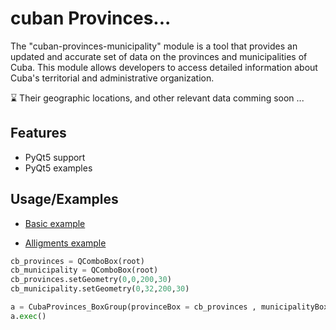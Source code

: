 
# cuban Provinces...

The "cuban-provinces-municipality" module is a tool that provides an updated and accurate set of data on the provinces and municipalities of Cuba.
This module allows developers to access detailed information about Cuba's territorial and administrative organization.

⌛ Their geographic locations, and other relevant data comming soon ...


## Features

- PyQt5 support
- PyQt5 examples


## Usage/Examples

- [Basic example](https://github.com/albertolicea00/cuban-provinces-municipallity/blob/main/qt.example1.py) 

- [Alligments example](https://github.com/albertolicea00/cuban-provinces-municipallity/blob/main/qt.example2.py)

```python
cb_provinces = QComboBox(root)
cb_municipality = QComboBox(root)
cb_provinces.setGeometry(0,0,200,30)
cb_municipality.setGeometry(0,32,200,30)

a = CubaProvinces_BoxGroup(provinceBox = cb_provinces , municipalityBox = cb_municipality)
a.exec()
```

